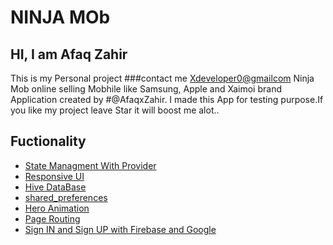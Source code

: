 # NINJA MOb
## HI, I am Afaq Zahir
This is my Personal project
###contact me [Xdeveloper0@gmailcom]()
Ninja Mob online selling Mobhile like Samsung, Apple and Xaimoi brand  Application created by #@AfaqxZahir.
I made this App for testing purpose.If you like my project leave Star it will boost me alot..



## Fuctionality

 - [State Managment With Provider]()
 - [Responsive UI ]()
 - [Hive DataBase]()
 - [shared_preferences]()
 - [Hero Animation]()
 - [Page Routing ]()
 - [Sign IN and Sign UP with Firebase and Google ]()

